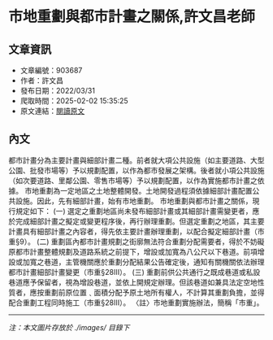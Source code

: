 # 市地重劃與都市計畫之關係,許文昌老師

## 文章資訊
- 文章編號：903687
- 作者：許文昌
- 發布日期：2022/03/31
- 爬取時間：2025-02-02 15:35:25
- 原文連結：[閱讀原文](https://real-estate.get.com.tw/Columns/detail.aspx?no=903687)

## 內文
都市計畫分為主要計畫與細部計畫二種。前者就大項公共設施（如主要道路、大型公園、批發市場等）予以規劃配置，以作為都市發展之架構。後者就小項公共設施（如次要道路、里鄰公園、零售市場等）予以規劃配置，以作為實施都市計畫之依據。
市地重劃為一定地區之土地整體開發。土地開發過程須依據細部計畫配置公共設施。因此，先有細部計畫，始有市地重劃。
市地重劃與都市計畫之關係，現行規定如下：
(一) 選定之重劃地區尚未發布細部計畫或其細部計畫需變更者，應於完成細部計畫之擬定或變更程序後，再行辦理重劃。但選定重劃之地區，其主要計畫具有細部計畫之內容者，得先依主要計畫辦理重劃，以配合擬定細部計畫（市重§9）。
(二) 重劃區內都市計畫規劃之街廓無法符合重劃分配需要者，得於不妨礙原都市計畫整體規劃及道路系統之前提下，增設或加寬為八公尺以下巷道。前項增設或加寬之巷道，主管機關應於重劃分配結果公告確定後，通知有關機關依法辦理都市計畫細部計畫變更（市重§28ⅠⅡ）。
(三) 重劃前供公共通行之既成巷道或私設巷道應予保留者，視為增設巷道，並依上開規定辦理。但該巷道如兼具法定空地性質者，應按重劃前原位置﹑面積分配予原土地所有權人，不計算其重劃負擔，並得配合重劃工程同時施工（市重§28Ⅲ）。
〈註〉市地重劃實施辦法，簡稱「市重」。

---
*注：本文圖片存放於 ./images/ 目錄下*
